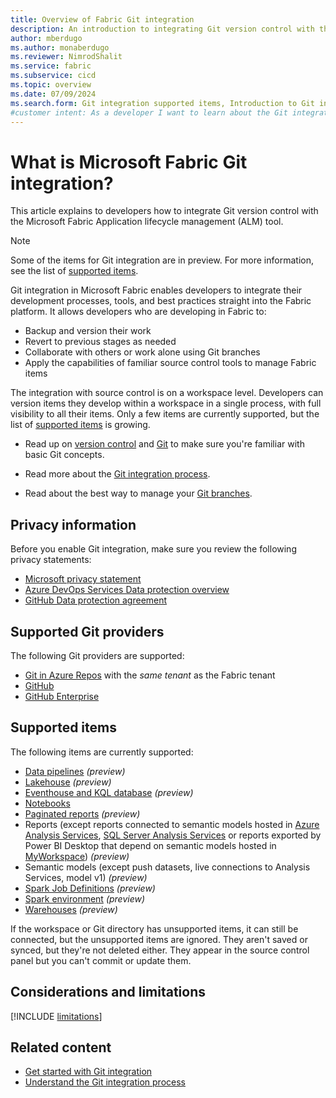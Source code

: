 ```yaml
---
title: Overview of Fabric Git integration
description: An introduction to integrating Git version control with the Fabric Application lifecycle management (ALM) tool
author: mberdugo
ms.author: monaberdugo
ms.reviewer: NimrodShalit
ms.service: fabric
ms.subservice: cicd
ms.topic: overview
ms.date: 07/09/2024
ms.search.form: Git integration supported items, Introduction to Git integration
#customer intent: As a developer I want to learn about the Git integration feature in Fabric so that my team can collaborate more effectively.
---
```


# What is Microsoft Fabric Git integration?

This article explains to developers how to integrate Git version control with the Microsoft Fabric Application lifecycle management (ALM) tool.

> [!NOTE]
> Some of the items for Git integration are in preview. For more information, see the list of [supported items](#supported-items).

Git integration in Microsoft Fabric enables developers to integrate their development processes, tools, and best practices straight into the Fabric platform. It allows developers who are developing in Fabric to:

* Backup and version their work
* Revert to previous stages as needed
* Collaborate with others or work alone using Git branches
* Apply the capabilities of familiar source control tools to manage Fabric items

The integration with source control is on a workspace level. Developers can version items they develop within a workspace in a single process, with full visibility to all their items. Only a few items are currently supported, but the list of [supported items](#supported-items) is growing.

* Read up on [version control](/devops/develop/git/what-is-version-control) and [Git](/devops/develop/git/what-is-git) to make sure you're familiar with basic Git concepts.  

* Read more about the [Git integration process](./git-integration-process.md).

* Read about the best way to manage your [Git branches](./manage-branches.md).

## Privacy information

Before you enable Git integration, make sure you review the following privacy statements:

* <a href="https://go.microsoft.com/fwlink/?LinkId=521839" target="_blank">Microsoft privacy statement</a>
* [Azure DevOps Services Data protection overview](/azure/devops/organizations/security/data-protection)
* <a href="https://github.com/customer-terms/github-data-protection-agreement" target="_blank">GitHub Data protection agreement</a>

## Supported Git providers

The following Git providers are supported:

* [Git in Azure Repos](/en-us/azure/devops/user-guide/code-with-git) with the *same tenant* as the Fabric tenant
* [GitHub](https://github.com/)
* [GitHub Enterprise](https://github.com/enterprise)

## Supported items

The following items are currently supported:

* [Data pipelines](../../data-factory/git-integration-deployment-pipelines.md) *(preview)*
* [Lakehouse](../../data-engineering/lakehouse-git-deployment-pipelines.md) *(preview)*
* [Eventhouse and KQL database](../../real-time-intelligence//eventhouse-git-deployment-pipelines.md) *(preview)*
* [Notebooks](../../data-engineering/notebook-source-control-deployment.md#notebook-git-integration)
* [Paginated reports](/power-bi/paginated-reports/paginated-reports-report-builder-power-bi) *(preview)*
* Reports (except reports connected to semantic models hosted in [Azure Analysis Services](/azure/analysis-services/analysis-services-overview), [SQL Server Analysis Services](/analysis-services/analysis-services-overview) or reports exported by Power BI Desktop that depend on semantic models hosted in [MyWorkspace](../../admin/portal-workspaces.md#govern-my-workspaces)) *(preview)*
* Semantic models (except push datasets, live connections to Analysis Services, model v1) *(preview)*
* [Spark Job Definitions](../../data-engineering/spark-job-definition-source-control.md) *(preview)*
* [Spark environment](../../data-engineering/environment-git-and-deployment-pipeline.md) *(preview)*
* [Warehouses](../../data-warehouse/data-warehousing.md) *(preview)*

If the workspace or Git directory has unsupported items, it can still be connected, but the unsupported items are ignored. They aren't saved or synced, but they're not deleted either. They appear in the source control panel but you can't commit or update them.

## Considerations and limitations

[!INCLUDE [limitations](../../includes/git-limitations.md)]

## Related content

* [Get started with Git integration](./git-get-started.md)
* [Understand the Git integration process](./git-integration-process.md)
